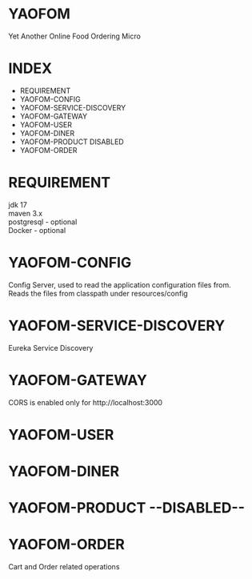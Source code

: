# YAOFOM

Yet Another Online Food Ordering Micro

# INDEX

- REQUIREMENT
- YAOFOM-CONFIG
- YAOFOM-SERVICE-DISCOVERY
- YAOFOM-GATEWAY
- YAOFOM-USER
- YAOFOM-DINER
- YAOFOM-PRODUCT  DISABLED
- YAOFOM-ORDER



# REQUIREMENT

jdk 17  
maven 3.x  
postgresql - optional  
Docker - optional

# YAOFOM-CONFIG

Config Server, used to read the application configuration files from.  
Reads the files from classpath under resources/config

# YAOFOM-SERVICE-DISCOVERY

Eureka Service Discovery

# YAOFOM-GATEWAY

CORS is enabled only for http://localhost:3000

# YAOFOM-USER

# YAOFOM-DINER

# YAOFOM-PRODUCT  --DISABLED--

# YAOFOM-ORDER

Cart and Order related operations  






